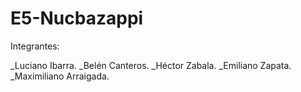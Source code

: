 # E5-Nucbazappi

Integrantes:

_Luciano Ibarra.
_Belén Canteros.
_Héctor Zabala.
_Emiliano Zapata.
_Maximiliano Arraigada.
